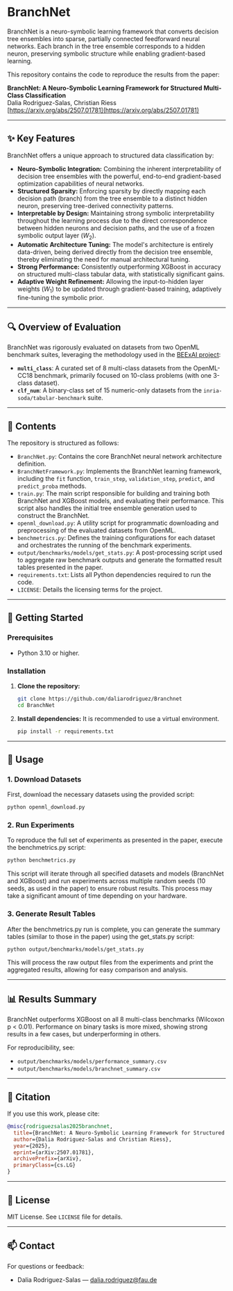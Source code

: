# BranchNet

BranchNet is a neuro-symbolic learning framework that converts decision tree ensembles into sparse, partially connected feedforward neural networks. Each branch in the tree ensemble corresponds to a hidden neuron, preserving symbolic structure while enabling gradient-based learning.

This repository contains the code to reproduce the results from the paper:

**BranchNet: A Neuro-Symbolic Learning Framework for Structured Multi-Class Classification**\
Dalia Rodriguez-Salas, Christian Riess\
[https://arxiv.org/abs/2507.01781](https://arxiv.org/abs/2507.01781)

---

## ✨ Key Features

BranchNet offers a unique approach to structured data classification by:

* **Neuro-Symbolic Integration:** Combining the inherent interpretability of decision tree ensembles with the powerful, end-to-end gradient-based optimization capabilities of neural networks.
* **Structured Sparsity:** Enforcing sparsity by directly mapping each decision path (branch) from the tree ensemble to a distinct hidden neuron, preserving tree-derived connectivity patterns.
* **Interpretable by Design:** Maintaining strong symbolic interpretability throughout the learning process due to the direct correspondence between hidden neurons and decision paths, and the use of a frozen symbolic output layer ($W_2$).
* **Automatic Architecture Tuning:** The model's architecture is entirely data-driven, being derived directly from the decision tree ensemble, thereby eliminating the need for manual architectural tuning.
* **Strong Performance:** Consistently outperforming XGBoost in accuracy on structured multi-class tabular data, with statistically significant gains.
* **Adaptive Weight Refinement:** Allowing the input-to-hidden layer weights ($W_1$) to be updated through gradient-based training, adaptively fine-tuning the symbolic prior.

---

## 🔍 Overview of Evaluation

BranchNet was rigorously evaluated on datasets from two OpenML benchmark suites, leveraging the methodology used in the [BEExAI project](https://github.com/SquareResearchCenter-AI/BEExAI):

* **`multi_class`**: A curated set of 8 multi-class datasets from the OpenML-CC18 benchmark, primarily focused on 10-class problems (with one 3-class dataset).
* **`clf_num`**: A binary-class set of 15 numeric-only datasets from the `inria-soda/tabular-benchmark` suite.

---

## 📂 Contents

The repository is structured as follows:

* `BranchNet.py`: Contains the core BranchNet neural network architecture definition.
* `BranchNetFramework.py`: Implements the BranchNet learning framework, including the `fit` function, `train_step`, `validation_step`, `predict`, and `predict_proba` methods.
* `train.py`: The main script responsible for building and training both BranchNet and XGBoost models, and evaluating their performance. This script also handles the initial tree ensemble generation used to construct the BranchNet.
* `openml_download.py`: A utility script for programmatic downloading and preprocessing of the evaluated datasets from OpenML.
* `benchmetrics.py`: Defines the training configurations for each dataset and orchestrates the running of the benchmark experiments.
* `output/benchmarks/models/get_stats.py`: A post-processing script used to aggregate raw benchmark outputs and generate the formatted result tables presented in the paper.
* `requirements.txt`: Lists all Python dependencies required to run the code.
* `LICENSE`: Details the licensing terms for the project.

---

## 🚀 Getting Started

### Prerequisites

* Python 3.10 or higher.

### Installation

1.  **Clone the repository:**
    ```bash
    git clone https://github.com/daliarodriguez/Branchnet
    cd BranchNet
    ```
2.  **Install dependencies:**
    It is recommended to use a virtual environment.
    ```bash
    pip install -r requirements.txt
    ```

---

## 🏃 Usage

### 1. Download Datasets

First, download the necessary datasets using the provided script:

```bash
python openml_download.py
```
### 2. Run Experiments

To reproduce the full set of experiments as presented in the paper, execute the benchmetrics.py script:

```bash
python benchmetrics.py
```
This script will iterate through all specified datasets and models (BranchNet and XGBoost) and run experiments across multiple random seeds (10 seeds, as used in the paper) to ensure robust results. This process may take a significant amount of time depending on your hardware.

### 3. Generate Result Tables

After the benchmetrics.py run is complete, you can generate the summary tables (similar to those in the paper) using the get_stats.py script:

```bash
python output/benchmarks/models/get_stats.py
```
This will process the raw output files from the experiments and print the aggregated results, allowing for easy comparison and analysis.

---

## 📊 Results Summary

BranchNet outperforms XGBoost on all 8 multi-class benchmarks (Wilcoxon p < 0.01). Performance on binary tasks is more mixed, showing strong results in a few cases, but underperforming in others.

For reproducibility, see:

- `output/benchmarks/models/performance_summary.csv`
- `output/benchmarks/models/branchnet_summary.csv`

---

## 📘 Citation

If you use this work, please cite:

```bibtex
@misc{rodriguezsalas2025branchnet,
  title={BranchNet: A Neuro-Symbolic Learning Framework for Structured Multi-Class Classification},
  author={Dalia Rodriguez-Salas and Christian Riess},
  year={2025},
  eprint={arXiv:2507.01781},
  archivePrefix={arXiv},
  primaryClass={cs.LG}
}
```

---

## 🔧 License

MIT License. See `LICENSE` file for details.

---

## 📫 Contact

For questions or feedback:

- Dalia Rodriguez-Salas — [dalia.rodriguez@fau.de](mailto\:dalia.rodriguez@fau.de)
